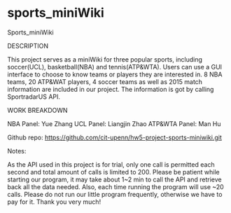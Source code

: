 # sports_miniWiki
Sports_miniWiki

DESCRIPTION

This project serves as a miniWiki for three popular sports, including soccer(UCL), basketball(NBA) and tennis(ATP&WTA). Users can use a GUI interface to choose to know teams or players they are interested in. 8 NBA teams, 20 ATP&WAT players, 4 soccer teams as well as 2015 match information are included in our project. The information is got by calling SportradarUS API. 

WORK BREAKDOWN

NBA Panel: Yue Zhang
UCL Panel: Liangjin Zhao
ATP&WTA Panel: Man Hu

Github repo: https://github.com/cit-upenn/hw5-project-sports-miniwiki.git

Notes:

As the API used in this project is for trial, only one call is permitted each second and total amount of calls is limited to 200. Please be patient while starting our program, it may take about 1~2 min to call the API and retrieve back all the data needed. Also, each time running the program will use ~20 calls. Please do not run our little program frequently, otherwise we have to pay for it. Thank you very much!
